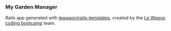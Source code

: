 ### My Garden Manager

Rails app generated with [lewagon/rails-templates](https://github.com/lewagon/rails-templates), created by the [Le Wagon coding bootcamp](https://www.lewagon.com) team.
